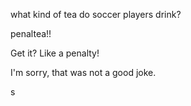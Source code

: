 what kind of tea do soccer players drink?

penaltea!!

Get it? Like a penalty!

I'm sorry, that was not a good joke.

s
